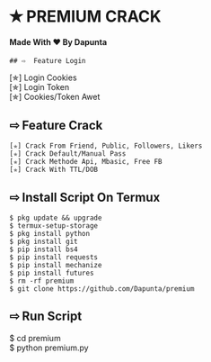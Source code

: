 # ✭ PREMIUM CRACK
#### Made With ❤️ By Dapunta  
```
## ⇨  Feature Login
```
[✯] Login Cookies  
[✯] Login Token  
[✯] Cookies/Token Awet  

## ⇨  Feature Crack
```
[✯] Crack From Friend, Public, Followers, Likers    
[✯] Crack Default/Manual Pass  
[✯] Crack Methode Api, Mbasic, Free FB  
[✯] Crack With TTL/DOB  
```
## ⇨  Install Script On Termux
```
$ pkg update && upgrade  
$ termux-setup-storage  
$ pkg install python  
$ pkg install git  
$ pip install bs4  
$ pip install requests  
$ pip install mechanize  
$ pip install futures  
$ rm -rf premium  
$ git clone https://github.com/Dapunta/premium  
```
## ⇨  Run Script

$ cd premium  
$ python premium.py  
```
